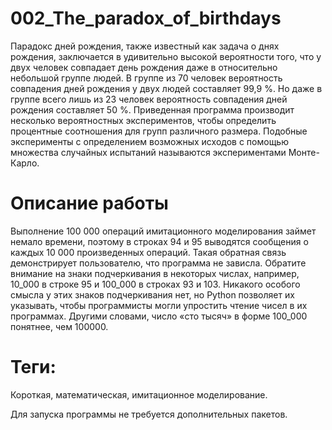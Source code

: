 # 002_The_paradox_of_birthdays
Парадокс дней рождения, также известный как задача о днях рождения, заключается в удивительно высокой вероятности того, что у двух человек совпадает день рождения даже в относительно небольшой группе людей. В группе из 70 человек вероятность совпадения дней рождения у двух людей составляет 99,9 %. Но даже в группе всего лишь из 23 человек вероятность совпадения дней рождения составляет 50 %. Приведенная программа производит несколько вероятностных экспериментов, чтобы определить процентные соотношения для групп различного размера. Подобные эксперименты с определением возможных исходов с помощью множества случайных испытаний называются экспериментами Монте-Карло.

# Описание работы
Выполнение 100 000 операций имитационного моделирования займет немало времени, поэтому в строках 94 и 95 выводятся сообщения о каждых 10 000 произведенных операций. Такая обратная связь демонстрирует пользователю, что программа не зависла. Обратите внимание на знаки подчеркивания в некоторых числах, например, 10_000 в строке 95 и 100_000 в строках 93 и 103. Никакого особого смысла у этих знаков подчеркивания нет, но Python позволяет их указывать, чтобы программисты могли упростить чтение чисел в их программах. Другими словами, число «сто тысяч» в форме 100_000 понятнее, чем 100000.

# Теги: 
Короткая, математическая, имитационное моделирование.

Для запуска программы не требуется дополнительных пакетов. 
